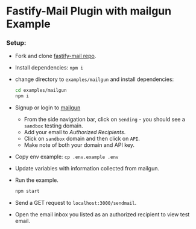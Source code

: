 # Fastify-Mail Plugin with mailgun Example

### Setup:

- Fork and clone [fastify-mail repo](https://github.com/autotelic/fastify-mail).
- Install dependencies: `npm i`
- change directory to `examples/mailgun` and install dependencies:

  ```sh
  cd examples/mailgun
  npm i
  ```

- Signup or login to [mailgun](https://www.mailgun.com/)
  - From the side navigation bar, click on `Sending` - you should see a `sandbox` testing domain.
  - Add your email to _Authorized Recipients_.
  - Click on `sandbox` domain and then click on `API`.
  - Make note of both your domain and API key.
- Copy env example: `cp .env.example .env`
- Update variables with information collected from mailgun.
- Run the example.

  ```sh
  npm start
  ```

- Send a GET request to `localhost:3000/sendmail`.
- Open the email inbox you listed as an authorized recipient to view test email.
